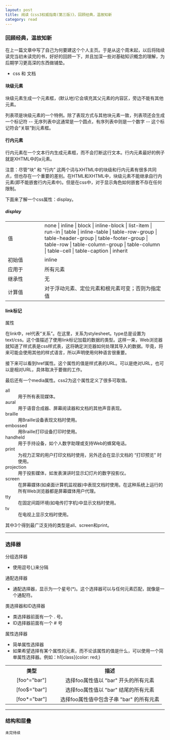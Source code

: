 ```yaml
---
layout: post
title: 阅读《css3权威指南(第三版)》，回顾经典，温故知新
category: read
---
```


<h3>回顾经典，温故知新</h3>
<p>在上一篇文章中写了自己为何要建这个个人主页。于是从这个周末起，以后将陆续读完当初未读完的书，好好的回顾一下，并且加深一些对基础知识概念的理解，为后期学习更高深的东西做铺垫。</p>
<ul>
	<li>css 和 文档</li>
</ul>
<h4>块级元素</h4>
<p>块级元素生成一个元素框，(默认地)它会填充其父元素的内容区，旁边不能有其他元素。</p>
<p>列表项是块级元素的一个特例。除了表现方式与其他块元素一致，列表项还会生成一个标记符 -- 无序列表中这通常是一个圆点，有序列表中则是一个数字 -- 这个标记符会“关联”到元素框。</p>
<h4>行内元素</h4>
<p>行内元素在一个文本行内生成元素框，而不会打断这行文本。行内元素最好的例子就是XHTML中的a元素。</p>
<p>注意：尽管“块” 和 “行内” 这两个词与XHTML中的块级和行内元素有很多共同点，但也存在一个重要的差别。在HTML和XHTML中，块级元素不能继承自行内元素(即不能嵌套行内元素中)。但是在css中，对于显示角色如何嵌套不存在任何限制。</p>
<p>下面来了解一个css属性：display。</p>
<div>
	<h5>display</h5>
	<table>
		<tr>
			<td style="width: 100px;">值</td>
			<td>none | inline | block | inline-block | list-item | run-in | table | inline-table | table-row-group | table-header-group | table-footer-group | table-row | table-column-group | table-column | table-cell | table-caption | inherit</td>
		</tr>
		<tr>
			<td style="width: 100px;">初始值</td>
			<td>inline</td>
		</tr>
		<tr>
			<td style="width: 100px;">应用于</td>
			<td>所有元素</td>
		</tr>
		<tr>
			<td style="width: 100px;">继承性</td>
			<td>无</td>
		</tr>
		<tr>
			<td style="width: 100px;">计算值</td>
			<td>对于浮动元素、定位元素和根元素可变；否则为指定值</td>
		</tr>
	</table>
</div>
<h4>link标记</h4>
<p>属性</p>
<p>在link中，rel代表“关系”。在这里，关系为stylesheet。type总是设置为text/css。这个值描述了使用link标记加载的数据的类型。这样一来，Web浏览器就知道了样式表是css样式表，这将确定浏览器如何处理其导入的数据。毕竟，将来可能会使用其他的样式语言，所以声明使用何种语言很重要。</p>
<p>接下来可以看到href属性。这个属性的值是样式表的URL。可以是绝对URL，也可以是相对URL，具体取决于要做的工作。</p>
<p>最后还有一个media属性。css2为这个属性定义了很多可取值。</p>
<dl>
	<dt>all</dt>
	<dd>用于所有表现媒体。</dd>
	<dt>aural</dt>
	<dd>用于语音合成器、屏幕阅读器和文档的其他声音表现。</dd>
	<dt>braille</dt>
	<dd>用Braille设备表现文档时使用。</dd>
	<dt>embossed</dt>
	<dd>用Braille打印设备打印时使用。</dd>
	<dt>handheld</dt>
	<dd>用于手持设备，如个人数字助理或支持Web的蜂窝电话。</dd>
	<dt>print</dt>
	<dd>为视力正常的用户打印文档时使用，另外还会在显示文档的 “打印预览” 时使用。</dd>
	<dt>projection</dt>
	<dd>用于投影媒体，如发表演讲时显示幻灯片的数字投影仪。</dd>
	<dt>screen</dt>
	<dd>在屏幕媒体(如桌面计算机监视器)中表现文档时使用。在这种系统上运行的所有Web浏览器都是屏幕媒体用户代理。</dd>
	<dt>tty</dt>
	<dd>在固定间距环境(如电传打字机)中显示文档时使用。</dd>
	<dt>tv</dt>
	<dd>在电视上显示文档时使用。</dd>
</dl>
<p>其中3个得到最广泛支持的类型是all、screen和print。</p>	
<hr />

<h3>选择器</h3>	
<p>分组选择器</p>
<ul>
	<li>使用逗号(,)来分隔</li>
</ul>
<p>通配选择器</p>
<ul>
	<li>通配选择器，显示为一个星号(*)。这个选择器可以与任何元素匹配，就像是一个通配符。</li>
</ul>
<p>类选择器和ID选择器</p>
<ul>
	<li>类选择器前面有一个 . 号。</li>	
	<li>ID选择器前面有一个 # 号</li>
</ul>
<p>属性选择器</p>
<ul>
	<li>简单属性选择器</li>
	<li>如果希望选择有某个属性的元素，而不论该属性的值是什么，可以使用一个简单属性选择器。例如：h1[class]{color: red;}</li>
</ul>
<table>
	<tr>
		<th width="150" align="center">类型</th>
		<th align="center">描述</th>
	</tr>
	<tr>
		<td align="center">[foo^="bar"]</td>
		<td align="center">选择foo属性值以 "bar" 开头的所有元素</td>
	</tr>
	<tr>
		<td align="center">[foo$="bar"]</td>
		<td align="center">选择foo属性值以 "bar" 结尾的所有元素</td>
	</tr>
	<tr>
		<td align="center">[foo*="bar"]</td>
		<td align="center">选择foo属性值中包含子串 "bar" 的所有元素</td>
	</tr>
</table>
<hr />

<h3>结构和层叠</h3>

	未完待续
